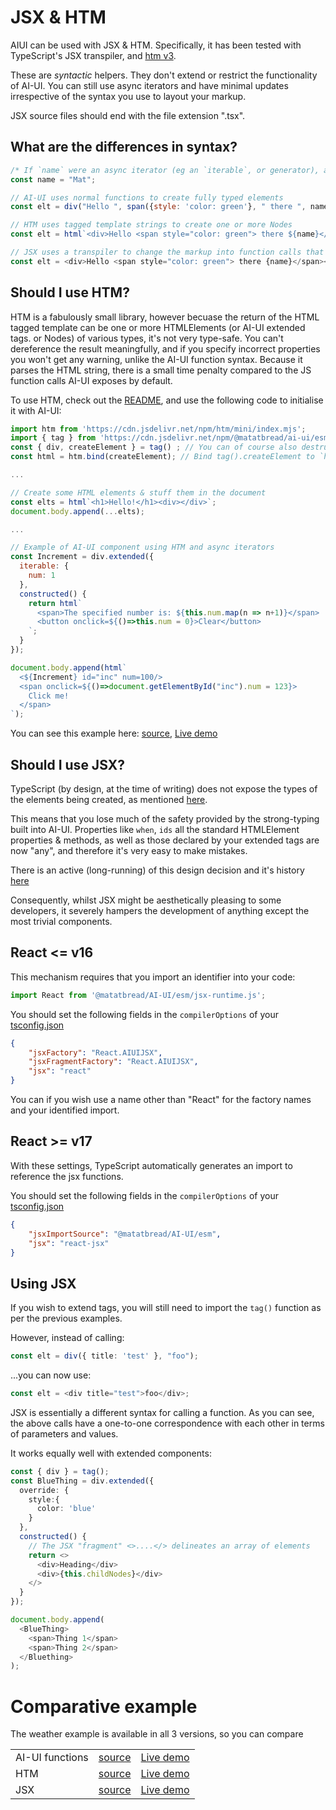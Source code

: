 # JSX & HTM

AIUI can be used with JSX & HTM. Specifically, it has been tested with TypeScript's JSX transpiler, and [htm v3](https://www.npmjs.com/package/htm).

These are *syntactic* helpers. They don't extend or restrict the functionality of AI-UI. You can still use async iterators and have minimal updates irrespective of the syntax you use to layout your markup.

JSX source files should end with the file extension ".tsx".

## What are the differences in syntax?
```javascript
/* If `name` were an async iterator (eg an `iterable`, or generator), all the DOM fragments below would contain a live text node and be minimally updated.*/
const name = "Mat";

// AI-UI uses normal functions to create fully typed elements
const elt = div("Hello ", span({style: 'color: green'}, " there ", name)); // elt is derived from HTMLDivElement

// HTM uses tagged template strings to create one or more Nodes
const elt = html`<div>Hello <span style="color: green"> there ${name}</span></div>`;  // elt is a Node or Node[]

// JSX uses a transpiler to change the markup into function calls that return an unknown type
const elt = <div>Hello <span style="color: green"> there {name}</span></div>;  // elt is any

```


## Should I use HTM?

HTM is a fabulously small library, however becuase the return of the HTML tagged template can be one or more HTMLElements (or AI-UI extended tags. or Nodes) of various types, it's not very type-safe. You can't dereference the result meaningfully, and if you specify incorrect properties you won't get any warning, unlike the AI-UI function syntax. Because it parses the HTML string, there is a small time penalty compared to the JS function calls AI-UI exposes by default.

To use HTM, check out the [README](https://www.npmjs.com/package/htm), and use the following code to initialise it with AI-UI:

```javascript
import htm from 'https://cdn.jsdelivr.net/npm/htm/mini/index.mjs';
import { tag } from 'https://cdn.jsdelivr.net/npm/@matatbread/ai-ui/esm/ai-ui.js';
const { div, createElement } = tag() ; // You can of course also destructure any AI-UI base tag functions at the same time
const html = htm.bind(createElement); // Bind tag().createElement to `htm` as per the README

...

// Create some HTML elements & stuff them in the document
const elts = html`<h1>Hello!</h1><div></div>`;
document.body.append(...elts);

...

// Example of AI-UI component using HTM and async iterators
const Increment = div.extended({
  iterable: {
    num: 1
  },
  constructed() {
    return html`
      <span>The specified number is: ${this.num.map(n => n+1)}</span>
      <button onclick=${()=>this.num = 0}>Clear</button>
    `;
  }
});

document.body.append(html`
  <${Increment} id="inc" num=100/>
  <span onclick=${()=>document.getElementById("inc").num = 123}>
    Click me!
  </span>
`);

```
You can see this example here: [source](./examples/ts/htm.ts), [Live demo](https://raw.githack.com/MatAtBread/AI-UI/main/guide/examples/ts/ts-example.html?htm.ts)

## Should I use JSX?

TypeScript (by design, at the time of writing) does not expose the types of the elements being created, as mentioned [here](https://www.typescriptlang.org/docs/handbook/jsx.html#the-jsx-result-type).

This means that you lose much of the safety provided by the strong-typing built into AI-UI. Properties like `when`, `ids` all the standard HTMLElement properties & methods, as well as those declared by your extended tags are now "any", and therefore it's very easy to make mistakes.

There is an active (long-running) of this design decision and it's history [here](https://github.com/microsoft/TypeScript/issues/14729)

Consequently, whilst JSX might be aesthetically pleasing to some developers, it severely hampers the development of anything except the most trivial components.

## React &lt;= v16
This mechanism requires that you import an identifier into your code:

```typescript
import React from '@matatbread/AI-UI/esm/jsx-runtime.js';
```

You should set the following fields in the `compilerOptions` of your [tsconfig.json](https://www.typescriptlang.org/tsconfig#jsxFactory)
```json
{
    "jsxFactory": "React.AIUIJSX",
    "jsxFragmentFactory": "React.AIUIJSX",
    "jsx": "react"
}
```

You can if you wish use a name other than "React" for the factory names and your identified import.

## React &gt;= v17
With these settings, TypeScript automatically generates an import to reference the jsx functions.

You should set the following fields in the `compilerOptions` of your [tsconfig.json](https://www.typescriptlang.org/tsconfig#jsxFactory)
```json
{
    "jsxImportSource": "@matatbread/AI-UI/esm",
    "jsx": "react-jsx"
}
```

## Using JSX

If you wish to extend tags, you will still need to import the `tag()` function as per the previous examples.

However, instead of calling:

```typescript
const elt = div({ title: 'test' }, "foo");
```
...you can now use:
```typescript
const elt = <div title="test">foo</div>;
```

JSX is essentially a different syntax for calling a function. As you can see, the above calls have a one-to-one correspondence with each other in terms of parameters and values.

It works equally well with extended components:
```typescript
const { div } = tag();
const BlueThing = div.extended({
  override: {
    style:{
      color: 'blue'
    }
  },
  constructed() {
    // The JSX "fragment" <>....</> delineates an array of elements
    return <>
      <div>Heading</div>
      <div>{this.childNodes}</div>
    </>
  }
});

document.body.append(
  <BlueThing>
    <span>Thing 1</span>
    <span>Thing 2</span>
  </Bluething>
);
```

# Comparative example

The weather example is available in all 3 versions, so you can compare

|             |                                       |           |
|:------------|:-------------------------------------:|----------:|
| AI-UI functions | [source](./examples/ts/weather.ts)    | [Live demo](https://raw.githack.com/MatAtBread/AI-UI/main/guide/examples/ts/ts-example.html?weather.ts) |
| HTM | [source](./examples/ts/weather.htm.ts)   | [Live demo](https://raw.githack.com/MatAtBread/AI-UI/main/guide/examples/ts/ts-example.html?weather.htm.ts)
| JSX | [source](./examples/ts/weather.tsx)   | [Live demo](https://raw.githack.com/MatAtBread/AI-UI/main/guide/examples/ts/ts-example.html?weather.tsx)